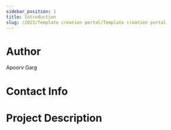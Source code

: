 ```yaml
---
sidebar_position: 1
title: Introduction
slug: /2023/Template creation portal/Template creation portal
---
```



# Author
Apoorv Garg

# Contact Info
<!-- - [Email](mailto:) -->
<!-- - [Linked In]() -->
<!-- - [GitHub]() -->

# Project Description

